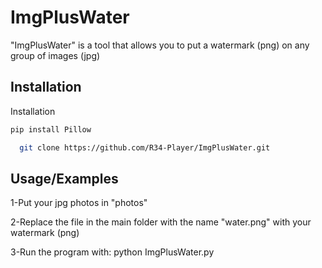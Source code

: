 
# ImgPlusWater
"ImgPlusWater" is a tool that allows you to put a watermark (png) on any group of images (jpg)


## Installation

Installation

```bash
pip install Pillow
```
```bash
  git clone https://github.com/R34-Player/ImgPlusWater.git
```

## Usage/Examples
1-Put your jpg photos in "photos"

2-Replace the file in the main folder with the name "water.png" with your watermark (png)

3-Run the program with: python ImgPlusWater.py

